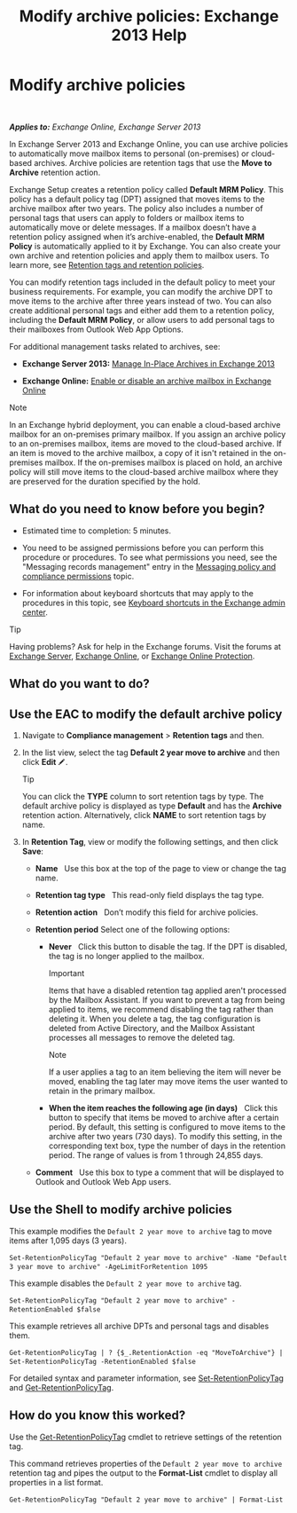 ﻿---
title: 'Modify archive policies: Exchange 2013 Help'
TOCTitle: Modify archive policies
ms:assetid: 1e3002c2-801a-43ea-ae00-52ab34d76b9c
ms:mtpsurl: https://technet.microsoft.com/en-us/library/Hh529919(v=EXCHG.150)
ms:contentKeyID: 49319903
ms.date: 12/10/2017
mtps_version: v=EXCHG.150
---

# Modify archive policies

 

_**Applies to:** Exchange Online, Exchange Server 2013_


In Exchange Server 2013 and Exchange Online, you can use archive policies to automatically move mailbox items to personal (on-premises) or cloud-based archives. Archive policies are retention tags that use the **Move to Archive** retention action.

Exchange Setup creates a retention policy called **Default MRM Policy**. This policy has a default policy tag (DPT) assigned that moves items to the archive mailbox after two years. The policy also includes a number of personal tags that users can apply to folders or mailbox items to automatically move or delete messages. If a mailbox doesn’t have a retention policy assigned when it’s archive-enabled, the **Default MRM Policy** is automatically applied to it by Exchange. You can also create your own archive and retention policies and apply them to mailbox users. To learn more, see [Retention tags and retention policies](retention-tags-and-retention-policies-exchange-2013-help.md).

You can modify retention tags included in the default policy to meet your business requirements. For example, you can modify the archive DPT to move items to the archive after three years instead of two. You can also create additional personal tags and either add them to a retention policy, including the **Default MRM Policy**, or allow users to add personal tags to their mailboxes from Outlook Web App Options.

For additional management tasks related to archives, see:

  - **Exchange Server 2013:** [Manage In-Place Archives in Exchange 2013](manage-in-place-archives-in-exchange-2013-exchange-2013-help.md)

  - **Exchange Online:** [Enable or disable an archive mailbox in Exchange Online](https://technet.microsoft.com/en-us/library/jj984357\(v=exchg.150\))


> [!NOTE]
> In an Exchange hybrid deployment, you can enable a cloud-based archive mailbox for an on-premises primary mailbox. If you assign an archive policy to an on-premises mailbox, items are moved to the cloud-based archive. If an item is moved to the archive mailbox, a copy of it isn't retained in the on-premises mailbox. If the on-premises mailbox is placed on hold, an archive policy will still move items to the cloud-based archive mailbox where they are preserved for the duration specified by the hold.



## What do you need to know before you begin?

  - Estimated time to completion: 5 minutes.

  - You need to be assigned permissions before you can perform this procedure or procedures. To see what permissions you need, see the "Messaging records management" entry in the [Messaging policy and compliance permissions](messaging-policy-and-compliance-permissions-exchange-2013-help.md) topic.

  - For information about keyboard shortcuts that may apply to the procedures in this topic, see [Keyboard shortcuts in the Exchange admin center](keyboard-shortcuts-in-the-exchange-admin-center-exchange-online-protection-help.md).


> [!TIP]
> Having problems? Ask for help in the Exchange forums. Visit the forums at <A href="https://go.microsoft.com/fwlink/p/?linkid=60612">Exchange Server</A>, <A href="https://go.microsoft.com/fwlink/p/?linkid=267542">Exchange Online</A>, or <A href="https://go.microsoft.com/fwlink/p/?linkid=285351">Exchange Online Protection</A>.



## What do you want to do?

## Use the EAC to modify the default archive policy

1.  Navigate to **Compliance management** \> **Retention tags** and then.

2.  In the list view, select the tag **Default 2 year move to archive** and then click **Edit** ![Edit icon](images/JJ218640.6f53ccb2-1f13-4c02-bea0-30690e6ea71d(EXCHG.150).gif "Edit icon").
    

    > [!TIP]
    > You can click the <STRONG>TYPE</STRONG> column to sort retention tags by type. The default archive policy is displayed as type <STRONG>Default</STRONG> and has the <STRONG>Archive</STRONG> retention action. Alternatively, click <STRONG>NAME</STRONG> to sort retention tags by name.



3.  In **Retention Tag**, view or modify the following settings, and then click **Save**:
    
      - **Name**   Use this box at the top of the page to view or change the tag name.
    
      - **Retention tag type**   This read-only field displays the tag type.
    
      - **Retention action**   Don’t modify this field for archive policies.
    
      - **Retention period** Select one of the following options:
        
          - **Never**   Click this button to disable the tag. If the DPT is disabled, the tag is no longer applied to the mailbox.
            

            > [!IMPORTANT]
            > Items that have a disabled retention tag applied aren't processed by the Mailbox Assistant. If you want to prevent a tag from being applied to items, we recommend disabling the tag rather than deleting it. When you delete a tag, the tag configuration is deleted from Active Directory, and the Mailbox Assistant processes all messages to remove the deleted tag.

            

            > [!NOTE]
            > If a user applies a tag to an item believing the item will never be moved, enabling the tag later may move items the user wanted to retain in the primary mailbox.

        
          - **When the item reaches the following age (in days)**   Click this button to specify that items be moved to archive after a certain period. By default, this setting is configured to move items to the archive after two years (730 days). To modify this setting, in the corresponding text box, type the number of days in the retention period. The range of values is from 1 through 24,855 days.
    
      - **Comment**   Use this box to type a comment that will be displayed to Outlook and Outlook Web App users.

## Use the Shell to modify archive policies

This example modifies the `Default 2 year move to archive` tag to move items after 1,095 days (3 years).

    Set-RetentionPolicyTag "Default 2 year move to archive" -Name "Default 3 year move to archive" -AgeLimitForRetention 1095

This example disables the `Default 2 year move to archive` tag.

    Set-RetentionPolicyTag "Default 2 year move to archive" -RetentionEnabled $false

This example retrieves all archive DPTs and personal tags and disables them.

    Get-RetentionPolicyTag | ? {$_.RetentionAction -eq "MoveToArchive"} | Set-RetentionPolicyTag -RetentionEnabled $false

For detailed syntax and parameter information, see [Set-RetentionPolicyTag](https://technet.microsoft.com/en-us/library/dd298042\(v=exchg.150\)) and [Get-RetentionPolicyTag](https://technet.microsoft.com/en-us/library/dd298009\(v=exchg.150\)).

## How do you know this worked?

Use the [Get-RetentionPolicyTag](https://technet.microsoft.com/en-us/library/dd298009\(v=exchg.150\)) cmdlet to retrieve settings of the retention tag.

This command retrieves properties of the `Default 2 year move to archive` retention tag and pipes the output to the **Format-List** cmdlet to display all properties in a list format.

    Get-RetentionPolicyTag "Default 2 year move to archive" | Format-List

